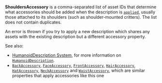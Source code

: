 **ShouldersAccessory** is a comma-separated list of asset IDs that
determine what accessories should be added when the description is
[`applied`](https://create.roblox.com/docs/reference/engine/classes/Humanoid#ApplyDescription), usually those attached to its
shoulders (such as shoulder-mounted critters). The list does not contain
duplicates.

An error is thrown if you try to apply a new description which shares any
assets with the existing description but a different accessory property.

See also:

- [HumanoidDescription System](https://create.roblox.com/docs/characters/appearance#humanoiddescription),
for more information on [`HumanoidDescription`](https://create.roblox.com/docs/reference/engine/classes/HumanoidDescription).
- [`BackAccessory`](https://create.roblox.com/docs/reference/engine/classes/HumanoidDescription#BackAccessory),
[`FaceAccessory`](https://create.roblox.com/docs/reference/engine/classes/HumanoidDescription#FaceAccessory),
[`FrontAccessory`](https://create.roblox.com/docs/reference/engine/classes/HumanoidDescription#FrontAccessory),
[`HairAccessory`](https://create.roblox.com/docs/reference/engine/classes/HumanoidDescription#HairAccessory),
[`HatAccessory`](https://create.roblox.com/docs/reference/engine/classes/HumanoidDescription#HatAccessory),
[`NeckAccessory`](https://create.roblox.com/docs/reference/engine/classes/HumanoidDescription#NeckAccessory) and
[`WaistAccessory`](https://create.roblox.com/docs/reference/engine/classes/HumanoidDescription#WaistAccessory), which are
similar properties that apply accessories like this one